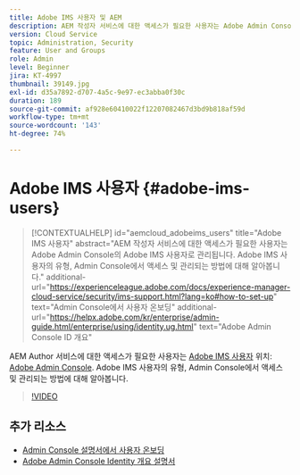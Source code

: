 ```yaml
---
title: Adobe IMS 사용자 및 AEM
description: AEM 작성자 서비스에 대한 액세스가 필요한 사용자는 Adobe Admin Console의 Adobe IMS 사용자로 관리됩니다. Adobe IMS 사용자의 유형, Admin Console에서 액세스 및 관리되는 방법에 대해 알아봅니다.
version: Cloud Service
topic: Administration, Security
feature: User and Groups
role: Admin
level: Beginner
jira: KT-4997
thumbnail: 39149.jpg
exl-id: d35a7892-d707-4a5c-9e97-ec3abba0f30c
duration: 189
source-git-commit: af928e60410022f12207082467d3bd9b818af59d
workflow-type: tm+mt
source-wordcount: '143'
ht-degree: 74%

---
```


# Adobe IMS 사용자 {#adobe-ims-users}

>[!CONTEXTUALHELP]
>id="aemcloud_adobeims_users"
>title="Adobe IMS 사용자"
>abstract="AEM 작성자 서비스에 대한 액세스가 필요한 사용자는 Adobe Admin Console의 Adobe IMS 사용자로 관리됩니다. Adobe IMS 사용자의 유형, Admin Console에서 액세스 및 관리되는 방법에 대해 알아봅니다."
>additional-url="https://experienceleague.adobe.com/docs/experience-manager-cloud-service/security/ims-support.html?lang=ko#how-to-set-up" text="Admin Console에서 사용자 온보딩"
>additional-url="https://helpx.adobe.com/kr/enterprise/admin-guide.html/enterprise/using/identity.ug.html" text="Adobe Admin Console ID 개요"

AEM Author 서비스에 대한 액세스가 필요한 사용자는 [Adobe IMS 사용자](https://helpx.adobe.com/kr/enterprise/using/set-up-identity.html) 위치: [Adobe Admin Console](https://adminconsole.adobe.com). Adobe IMS 사용자의 유형, Admin Console에서 액세스 및 관리되는 방법에 대해 알아봅니다.

>[!VIDEO](https://video.tv.adobe.com/v/39149?quality=12&learn=on)

## 추가 리소스

+ [Admin Console 설명서에서 사용자 온보딩](https://experienceleague.adobe.com/docs/experience-manager-cloud-service/security/ims-support.html#onboarding-users-in-admin-console)
+ [Adobe Admin Console Identity 개요 설명서](https://helpx.adobe.com/kr/enterprise/using/identity.html)

